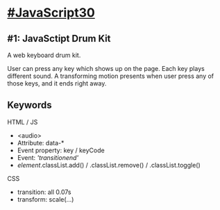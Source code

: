 # [#JavaScript30](https://javascript30.com) #

## #1: JavaSctipt Drum Kit ##
A web keyboard drum kit.

User can press any key which shows up on the page. Each key plays different sound. A transforming motion presents when user press any of those keys, and it  ends right away.

## Keywords ##

HTML / JS

- <audio\> 
- Attribute: data-*
- Event property: key / keyCode
- Event: *'transitionend'*
- *element*.classList.add() / .classList.remove() / .classList.toggle()


CSS

- transition: all 0.07s
- transform: scale(...)